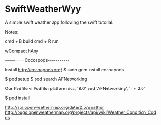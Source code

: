# SwiftWeatherWyy
A simple swift weather app following the swift tutorial.


Notes:


cmd + B build
cmd + R run 


wCompact hAny
 
----------Cocoapods-----------


Install
http://cocoapods.org/
$ sudo gem install cocoapods

$ pod setup
$ pod search AFNetworking


Our Podfile
vi Podfile:
platform :ios, '8.0'
pod 'AFNetworking', '~> 2.0'

$ pod install

http://api.openweathermap.org/data/2.5/weather
http://bugs.openweathermap.org/projects/api/wiki/Weather_Condition_Codes



